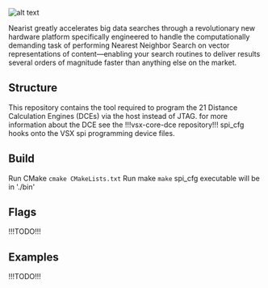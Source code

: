 ![alt text](http://nearist.sightbox.io/wp-content/uploads/2017/04/nearist.svg)

Nearist greatly accelerates big data searches through a revolutionary new hardware platform specifically engineered to handle the computationally demanding task of performing Nearest Neighbor Search on vector representations of content—enabling your search routines to deliver results several orders of magnitude faster than anything else on the market.

## Structure

This repository contains the tool required to program the 21 Distance Calculation Engines (DCEs) via the host instead of JTAG. for more information about the DCE see the !!!vsx-core-dce repository!!! 
spi_cfg hooks onto the VSX spi programming device files. 

## Build

Run CMake
  `cmake CMakeLists.txt`
Run make
  `make`
spi_cfg executable will be in './bin'

## Flags

!!!TODO!!!

## Examples

!!!TODO!!!
